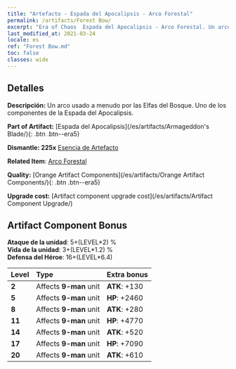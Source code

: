 ```yaml
---
title: "Artefacto - Espada del Apocalipsis - Arco Forestal"
permalink: /artifacts/Forest Bow/
excerpt: "Era of Chaos  Espada del Apocalipsis - Arco Forestal. Un arco usado a menudo por las Elfas del Bosque. Uno de los componentes de la Espada del Apocalipsis."
last_modified_at: 2021-03-24
locale: es
ref: "Forest Bow.md"
toc: false
classes: wide
---
```




## Detalles

 **Descripción:** Un arco usado a menudo por las Elfas del Bosque. Uno de los componentes de la Espada del Apocalipsis.

 **Part of Artifact:** [Espada del Apocalipsis](/es/artifacts/Armageddon's Blade/){: .btn .btn--era5}

 **Dismantle: 225x** [Esencia de Artefacto](/es/Items/con_905/)

 **Related Item**: [Arco Forestal](/es/Items/art_167/)

 **Quality:** [Orange Artifact Components](/es/artifacts/Orange Artifact Components/){: .btn .btn--era5}

 **Upgrade cost:** [Artifact component upgrade cost](/es/artifacts/Artifact Component Upgrade/)

## Artifact Component Bonus

  **Ataque de la unidad**: 5+(LEVEL\*2) %<br/>**Vida de la unidad**: 3+(LEVEL\*1.2) %<br/>**Defensa del Héroe**: 16+(LEVEL\*6.4)

  |  Level  | Type |    Extra bonus  | 
  |:--------|:-----|:----------------| 
  | **2** | Affects **9-man** unit | **ATK**: +130 | 
  | **5** | Affects **9-man** unit | **HP**: +2460 | 
  | **8** | Affects **9-man** unit | **ATK**: +280 | 
  | **11** | Affects **9-man** unit | **HP**: +4770 | 
  | **14** | Affects **9-man** unit | **ATK**: +520 | 
  | **17** | Affects **9-man** unit | **HP**: +7090 | 
  | **20** | Affects **9-man** unit | **ATK**: +610 | 
